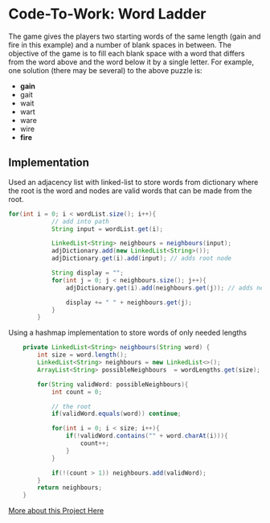 # Code-To-Work: Word Ladder

The game gives the players two starting words of the same length (gain and fire in this example) and a number of blank spaces in between. The objective of the game is to fill each blank space with a word that differs from the word above and the word below it by a single letter. For example, one solution (there may be several) to the above puzzle is:

+ **gain**
+ gait
+ wait
+ wart
+ ware
+ wire
+ **fire**

## Implementation

Used an adjacency list with linked-list to store words from dictionary where the root is the word and nodes are valid words that can be made from the root. 

```  java       
for(int i = 0; i < wordList.size(); i++){
            // add into path
            String input = wordList.get(i);

            LinkedList<String> neighbours = neighbours(input);
            adjDictionary.add(new LinkedList<String>());
            adjDictionary.get(i).add(input); // adds root node

            String display = "";
            for(int j = 0; j < neighbours.size(); j++){
                adjDictionary.get(i).add(neighbours.get(j)); // adds neighbors to the root node

                display += " " + neighbours.get(j);
            }
        }
```

Using a hashmap implementation to store words of only needed lengths

``` java
    private LinkedList<String> neighbours(String word) {
        int size = word.length();
        LinkedList<String> neighbours = new LinkedList<>();
        ArrayList<String> possibleNeighbours  = wordLengths.get(size);

        for(String validWord: possibleNeighbours){
            int count = 0;

            // the root
            if(validWord.equals(word)) continue;

            for(int i = 0; i < size; i++){
                if(!validWord.contains("" + word.charAt(i))){
                    count++;
                }
            }

            if(!(count > 1)) neighbours.add(validWord);
        }
        return neighbours;
    }
```


[More about this Project Here][android]

[android]:https://cswithandroid.withgoogle.com/content/unit?unit=39&lesson=41


